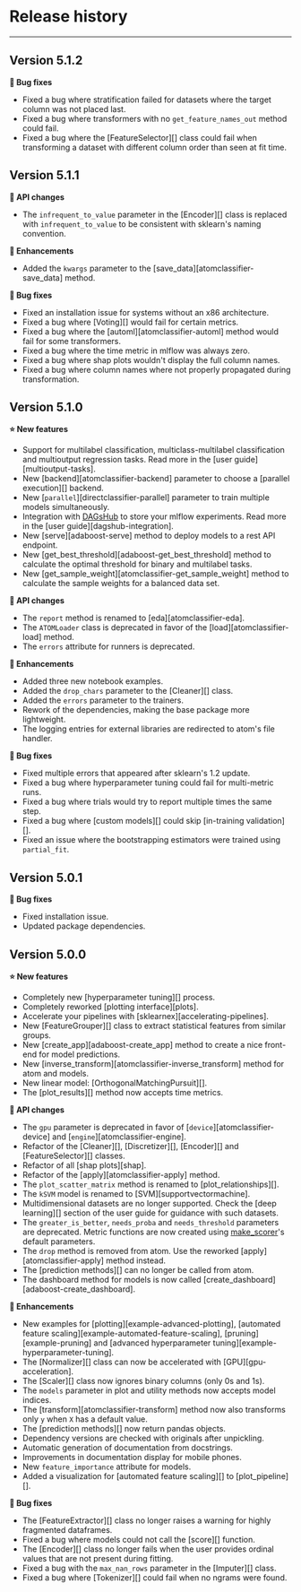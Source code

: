 # Release history
-----------------

<a name="v512"></a>
## Version 5.1.2

**:bug: Bug fixes**

* Fixed a bug where stratification failed for datasets where the target column was
  not placed last.
* Fixed a bug where transformers with no `get_feature_names_out` method could fail.
* Fixed a bug where the [FeatureSelector][] class could fail when transforming a
  dataset with different column order than seen at fit time.


<a name="v511"></a>
## Version 5.1.1

**:pencil: API changes**

* The `infrequent_to_value` parameter in the [Encoder][] class is replaced with
  `infrequent_to_value` to be consistent with sklearn's naming convention.

**:rocket: Enhancements**

* Added the `kwargs` parameter to the [save_data][atomclassifier-save_data] method.

**:bug: Bug fixes**

* Fixed an installation issue for systems without an x86 architecture.
* Fixed a bug where [Voting][] would fail for certain metrics.
* Fixed a bug where the [automl][atomclassifier-automl] method would fail for some transformers.
* Fixed a bug where the time metric in mlflow was always zero.
* Fixed a bug where shap plots wouldn't display the full column names.
* Fixed a bug where column names where not properly propagated during
  transformation.


<a name="v510"></a>
## Version 5.1.0

**:star: New features**

* Support for multilabel classification, multiclass-multilabel classification
  and multioutput regression tasks. Read more in the [user guide][multioutput-tasks].
* New [backend][atomclassifier-backend] parameter to choose a [parallel execution][]
  backend.
* New [`parallel`][directclassifier-parallel] parameter to train multiple models
  simultaneously.
* Integration with [DAGsHub](https://www.dagshub.com) to store your mlflow experiments.
  Read more in the [user guide][dagshub-integration].
* New [serve][adaboost-serve] method to deploy models to a rest API endpoint.
* New [get_best_threshold][adaboost-get_best_threshold] method to calculate the
  optimal threshold for binary and multilabel tasks.
* New [get_sample_weight][atomclassifier-get_sample_weight] method to calculate
  the sample weights for a balanced data set.

**:pencil: API changes**

* The `report` method is renamed to [eda][atomclassifier-eda].
* The `ATOMLoader` class is deprecated in favor of the [load][atomclassifier-load] method.
* The `errors` attribute for runners is deprecated.

**:rocket: Enhancements**

* Added three new notebook examples.
* Added the `drop_chars` parameter to the [Cleaner][] class.
* Added the `errors` parameter to the trainers.
* Rework of the dependencies, making the base package more lightweight.
* The logging entries for external libraries are redirected to atom's
  file handler.

**:bug: Bug fixes**

* Fixed multiple errors that appeared after sklearn's 1.2 update.
* Fixed a bug where hyperparameter tuning could fail for multi-metric runs.
* Fixed a bug where trials would try to report multiple times the same step.
* Fixed a bug where [custom models][] could skip [in-training validation][].
* Fixed an issue where the bootstrapping estimators were trained using
  `partial_fit`.


<a name="v501"></a>
## Version 5.0.1

**:bug: Bug fixes**

* Fixed installation issue.
* Updated package dependencies.


<a name="v500"></a>
## Version 5.0.0

**:star: New features**

* Completely new [hyperparameter tuning][] process.
* Completely reworked [plotting interface][plots].
* Accelerate your pipelines with [sklearnex][accelerating-pipelines].
* New [FeatureGrouper][] class to extract statistical features from
  similar groups.
* New [create_app][adaboost-create_app] method to create a nice front-end
  for model predictions.
* New [inverse_transform][atomclassifier-inverse_transform] method for
  atom and models.
* New linear model: [OrthogonalMatchingPursuit][].
* The [plot_results][] method now accepts time metrics.

**:pencil: API changes**

* The `gpu` parameter is deprecated in favor of [`device`][atomclassifier-device]
  and [`engine`][atomclassifier-engine].
* Refactor of the [Cleaner][], [Discretizer][], [Encoder][] and [FeatureSelector][]
  classes.
* Refactor of all [shap plots][shap].
* Refactor of the [apply][atomclassifier-apply] method.
* The `plot_scatter_matrix` method is renamed to [plot_relationships][].
* The `kSVM` model is renamed to [SVM][supportvectormachine].
* Multidimensional datasets are no longer supported. Check the [deep learning][]
  section of the user guide for guidance with such datasets.
* The `greater_is_better`, `needs_proba` and `needs_threshold` parameters are
  deprecated. Metric functions are now created using [make_scorer](https://scikit-learn.org/stable/modules/generated/sklearn.metrics.make_scorer.html)'s
  default parameters.
* The `drop` method is removed from atom. Use the reworked [apply][atomclassifier-apply]
  method instead.
* The [prediction methods][] can no longer be called from atom.
* The dashboard method for models is now called [create_dashboard][adaboost-create_dashboard].

**:rocket: Enhancements**

* New examples for [plotting][example-advanced-plotting], [automated feature scaling][example-automated-feature-scaling],
  [pruning][example-pruning] and [advanced hyperparameter tuning][example-hyperparameter-tuning].
* The [Normalizer][] class can now be accelerated with [GPU][gpu-acceleration].
* The [Scaler][] class now ignores binary columns (only 0s and 1s).
* The `models` parameter in plot and utility methods now accepts model indices.
* The [transform][atomclassifier-transform] method now also transforms
  only `y` when `X` has a default value.
* The [prediction methods][] now return pandas objects.
* Dependency versions are checked with originals after unpickling.
* Automatic generation of documentation from docstrings.
* Improvements in documentation display for mobile phones.
* New `feature_importance` attribute for models.
* Added a visualization for [automated feature scaling][] to [plot_pipeline][].

**:bug: Bug fixes**

* The [FeatureExtractor][] class no longer raises a warning for highly
  fragmented dataframes.
* Fixed a bug where models could not call the [score][] function.
* The [Encoder][] class no longer fails when the user provides ordinal
  values that are not present during fitting.
* Fixed a bug with the `max_nan_rows` parameter in the [Imputer][] class.
* Fixed a bug where [Tokenizer][] could fail when no ngrams were found.
